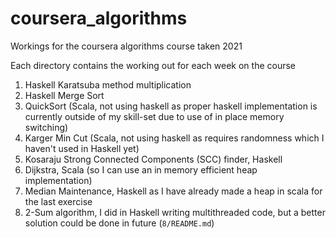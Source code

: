 # coursera_algorithms
Workings for the coursera algorithms course taken 2021

Each directory contains the working out for each week on the course

1. Haskell Karatsuba method multiplication
2. Haskell Merge Sort
3. QuickSort (Scala, not using haskell as proper haskell implementation is currently outside of my
	 skill-set due to use of in place memory switching)
4. Karger Min Cut (Scala, not using haskell as requires randomness which I haven't used in Haskell
	 yet)
5. Kosaraju Strong Connected Components (SCC) finder, Haskell
6. Dijkstra, Scala (so I can use an in memory efficient heap implementation)
7. Median Maintenance, Haskell as I have already made a heap in scala for the last exercise
8. 2-Sum algorithm, I did in Haskell writing multithreaded code, but a better solution could be done
	 in future (`8/README.md`)
